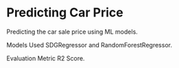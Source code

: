 # Predicting Car Price
Predicting the car sale price using ML models.

Models Used SDGRegressor and RandomForestRegressor.

Evaluation Metric R2 Score.
